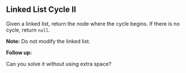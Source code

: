 ## Linked List Cycle II

Given a linked list, return the node where the cycle begins. If there is no cycle, return `null`.

**Note:** Do not modify the linked list.

**Follow up:**

Can you solve it without using extra space?